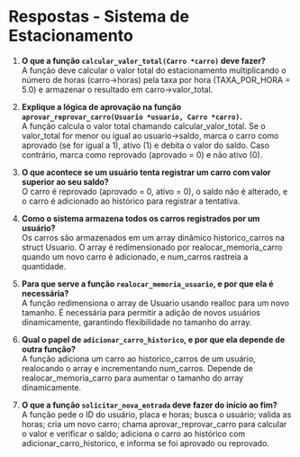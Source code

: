 # Respostas - Sistema de Estacionamento

1. **O que a função `calcular_valor_total(Carro *carro)` deve fazer?**  
   A função deve calcular o valor total do estacionamento multiplicando o número de horas (carro->horas) pela taxa por hora (TAXA_POR_HORA = 5.0) e armazenar o resultado em carro->valor_total.

2. **Explique a lógica de aprovação na função `aprovar_reprovar_carro(Usuario *usuario, Carro *carro)`.**  
   A função calcula o valor total chamando calcular_valor_total. Se o valor_total for menor ou igual ao usuario->saldo, marca o carro como aprovado (se for igual a 1), ativo (1) e debita o valor do saldo. Caso contrário, marca como reprovado (aprovado = 0) e não ativo (0).

3. **O que acontece se um usuário tenta registrar um carro com valor superior ao seu saldo?**  
   O carro é reprovado (aprovado = 0, ativo = 0), o saldo não é alterado, e o carro é adicionado ao histórico para registrar a tentativa.

4. **Como o sistema armazena todos os carros registrados por um usuário?**  
   Os carros são armazenados em um array dinâmico historico_carros na struct Usuario. O array é redimensionado por realocar_memoria_carro quando um novo carro é adicionado, e num_carros rastreia a quantidade.

5. **Para que serve a função `realocar_memoria_usuario`, e por que ela é necessária?**  
   A função redimensiona o array de Usuario usando realloc para um novo tamanho. É necessária para permitir a adição de novos usuários dinamicamente, garantindo flexibilidade no tamanho do array.

6. **Qual o papel de `adicionar_carro_historico`, e por que ela depende de outra função?**  
   A função adiciona um carro ao historico_carros de um usuário, realocando o array e incrementando num_carros. Depende de realocar_memoria_carro para aumentar o tamanho do array dinamicamente.

7. **O que a função `solicitar_nova_entrada` deve fazer do início ao fim?**  
   A função pede o ID do usuário, placa e horas; busca o usuário; valida as horas; cria um novo carro; chama aprovar_reprovar_carro para calcular o valor e verificar o saldo; adiciona o carro ao histórico com adicionar_carro_historico, e informa se foi aprovado ou reprovado.